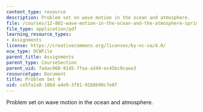 ```yaml
---
content_type: resource
description: Problem set on wave motion in the ocean and atmosphere.
file: /courses/12-802-wave-motion-in-the-ocean-and-the-atmosphere-spring-2008/ce5fa1a810bda4e93f8191b8b90c7e8f_MIT12_802S08_pset09.pdf
file_type: application/pdf
learning_resource_types:
- Assignments
license: https://creativecommons.org/licenses/by-nc-sa/4.0/
ocw_type: OCWFile
parent_title: Assignments
parent_type: CourseSection
parent_uid: 7a4ac968-9145-7fea-a349-ec45bc9caea3
resourcetype: Document
title: Problem Set 9
uid: ce5fa1a8-10bd-a4e9-3f81-91b8b90c7e8f
---
```

Problem set on wave motion in the ocean and atmosphere.